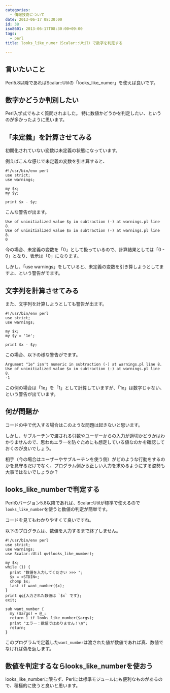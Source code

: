 ```yaml
---
categories:
  - 情報技術について
date: 2013-06-17 08:30:00
id: 38
iso8601: 2013-06-17T08:30:00+09:00
tags:
  - perl
title: looks_like_numer（Scalar::Util）で数字を判定する

---
```


<h2>言いたいこと</h2>

<p>Perl5.8以降であればScalar::Utilの「looks_like_numer」を使えば良いです。</p>

<h2>数字かどうか判別したい</h2>

<p>Perl入学式でもよく質問されました。
特に数値かどうかを判定したい、というのが多かったように思います。</p>

<h2>「未定義」を計算させてみる</h2>

<p>初期化されていない変数は未定義の状態になっています。</p>

<p>例えばこんな感じで未定義の変数を引き算すると、</p>

<pre><code>#!/usr/bin/env perl
use strict;
use warnings;

my $x;
my $y;

print $x - $y;
</code></pre>

<p>こんな警告が出ます。</p>

<pre><code>Use of uninitialized value $y in subtraction (-) at warnings.pl line 8.
Use of uninitialized value $x in subtraction (-) at warnings.pl line 8.
0
</code></pre>

<p>今の場合、未定義の変数を「0」として扱っているので、計算結果としては「0 - 0」となり、表示は「0」になります。</p>

<p>しかし、「use warnings」をしていると、未定義の変数を引き算しようとしてますよ、という警告がでます。</p>

<h2>文字列を計算させてみる</h2>

<p>また、文字列を計算しようとしても警告が出ます。</p>

<pre><code>#!/usr/bin/env perl
use strict;
use warnings;

my $x;
my $y = '1e';

print $x - $y;
</code></pre>

<p>この場合、以下の様な警告がでます。</p>

<pre><code>Argument "1e" isn't numeric in subtraction (-) at warnings.pl line 8.
Use of uninitialized value $x in subtraction (-) at warnings.pl line 8.
-1
</code></pre>

<p>この例の場合は「1e」を「1」として計算していますが、「1e」は数字じゃない、という警告が出ています。</p>

<h2>何が問題か</h2>

<p>コードの中で代入する場合はこのような問題は起きないと思います。</p>

<p>しかし、サブルーチンで渡される引数やユーザーからの入力が適切かどうかはわかりませんので、思わぬエラーを防ぐためにも想定している値なのかを確認しておくのが良いでしょう。</p>

<p>相手（今の場合はユーザーやサブルーチンを使う側）がどのような行動をするのかを見守るだけでなく、プログラム側から正しい入力を求めるようにする姿勢も大事ではないでしょうか？</p>

<h2>looks_like_numberで判定する</h2>

<p>Perlのバージョン5.8以降であれば、Scalar::Utilが標準で使えるので<code>looks_like_number</code>を使うと数値の判定が簡単です。</p>

<p>コードを見てもわかりやすくて良いですね。</p>

<p>以下のプログラムは、数値を入力するまで終了しません。</p>

<pre><code>#!/usr/bin/env perl
use strict;
use warnings;
use Scalar::Util qw(looks_like_number);

my $x;
while (1) {
  print "数値を入力してください &gt;&gt;&gt; ";
  $x = &lt;STDIN&gt;;
  chomp $x;
  last if want_number($x);
}
print qq{入力された数値は `$x` です};
exit;

sub want_number {
  my ($args) = @_;
  return 1 if looks_like_number($args);
  print "エラー：数値ではありません！\n";
  return;
}
</code></pre>

<p>このプログラムで定義した<code>want_number</code>は渡された値が数値であれば真、数値でなければ偽を返します。</p>

<h2>数値を判定するならlooks_like_numberを使おう</h2>

<p>looks_like_numberに限らず、Perlには標準モジュールにも便利なものがあるので、積極的に使うと良いと思います。</p>
    	
